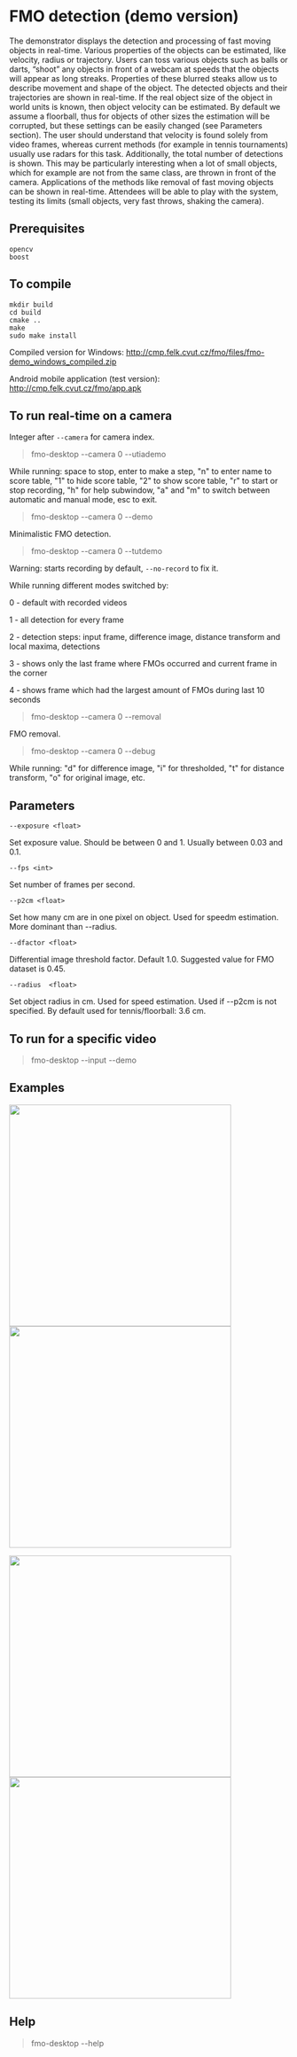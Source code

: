 # FMO detection (demo version)

The demonstrator displays the detection and processing of fast moving objects in real-time.
Various properties of the objects can be estimated, like velocity, radius or trajectory.
Users can toss various objects such as balls or darts, “shoot” any objects in front of a webcam
at speeds that the objects will appear as long streaks. Properties of these blurred steaks allow
us to describe movement and shape of the object. The detected objects and their trajectories
are shown in real-time. If the real object size of the object in world units is known, then object
velocity can be estimated. By default we assume a floorball, thus for objects of other sizes the
estimation will be corrupted, but these settings can be easily changed (see Parameters section). The user should
understand that velocity is found solely from video frames, whereas current methods (for
example in tennis tournaments) usually use radars for this task.
Additionally, the total number of detections is shown. This may be particularly interesting when a
lot of small objects, which for example are not from the same class, are thrown in front of the
camera.
Applications of the methods like removal of fast moving objects can be shown in real-time.
Attendees will be able to play with the system, testing its limits (small objects, very fast throws,
shaking the camera).

## Prerequisites
```
opencv 
boost
```

## To compile
```
mkdir build
cd build
cmake ..
make
sudo make install
```

Compiled version for Windows: http://cmp.felk.cvut.cz/fmo/files/fmo-demo_windows_compiled.zip 

Android mobile application (test version): http://cmp.felk.cvut.cz/fmo/app.apk

## To run real-time on a camera 
Integer after `--camera` for camera index.

> fmo-desktop --camera 0 --utiademo

While running: space to stop, enter to make a step, "n" to enter name to score table, "1" to hide score table, "2" to show score table, "r" to start or stop recording, "h" for help subwindow, "a" and "m" to switch between automatic and manual mode, esc to exit.

> fmo-desktop --camera 0 --demo

Minimalistic FMO detection.

> fmo-desktop --camera 0 --tutdemo

Warning: starts recording by default, `--no-record` to fix it.

While running different modes switched by:

0 - default with recorded videos

1 - all detection for every frame

2 - detection steps: input frame, difference image, distance transform and local maxima, detections

3 - shows only the last frame where FMOs occurred and current frame in the corner

4 - shows frame which had the largest amount of FMOs during last 10 seconds

> fmo-desktop --camera 0 --removal

FMO removal.

> fmo-desktop --camera 0 --debug

While running: "d" for difference image, "i" for thresholded, "t" for distance transform, "o" for original image, etc.
 
  
## Parameters

`--exposure <float> `

Set exposure value. Should be between 0 and 1. Usually between 0.03 and 0.1.

`--fps <int>`

Set number of frames per second.

`--p2cm <float>`

Set how many cm are in one pixel on object. Used for speedm estimation. More dominant than --radius.
            
`--dfactor <float>`

Differential image threshold factor. Default 1.0. Suggested value for FMO dataset is 0.45.

`--radius  <float> `

Set object radius in cm. Used for speed estimation. Used if --p2cm is not specified. By default used for tennis/floorball: 3.6 cm.


## To run for a specific video
> fmo-desktop --input <path> --demo
  
## Examples 

<p float="left"> 
 <img src="data/desktop.gif" width="400">
 <img src="data/desktop2.gif" width="400">
</p>

<p float="left">
  <img src="data/falling.gif" width="400">
  <img src="data/app.gif" width="400">
</p>



## Help
> fmo-desktop --help
